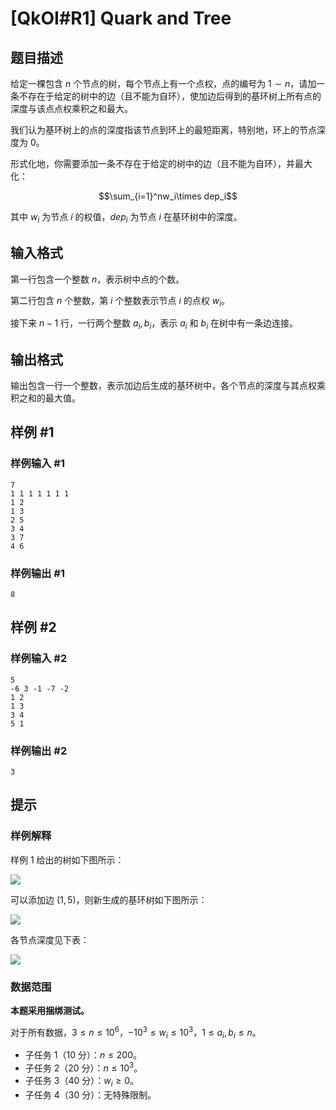 # [QkOI#R1] Quark and Tree

## 题目描述

给定一棵包含 $n$ 个节点的树，每个节点上有一个点权，点的编号为 $1\sim n$，请加一条不存在于给定的树中的边（且不能为自环），使加边后得到的基环树上所有点的深度与该点点权乘积之和最大。

我们认为基环树上的点的深度指该节点到环上的最短距离，特别地，环上的节点深度为 $0$。

形式化地，你需要添加一条不存在于给定的树中的边（且不能为自环），并最大化：

$$\sum_{i=1}^nw_i\times dep_i$$

其中 $w_i$ 为节点 $i$ 的权值，$dep_i$ 为节点 $i$ 在基环树中的深度。

## 输入格式

第一行包含一个整数 $n$，表示树中点的个数。

第二行包含 $n$ 个整数，第 $i$ 个整数表示节点 $i$ 的点权 $w_i$。

接下来 $n-1$ 行，一行两个整数 $a_i,b_i$，表示 $a_i$ 和 $b_i$ 在树中有一条边连接。

## 输出格式

输出包含一行一个整数，表示加边后生成的基环树中，各个节点的深度与其点权乘积之和的最大值。

## 样例 #1

### 样例输入 #1
```
7
1 1 1 1 1 1 1
1 2
1 3
2 5
3 4
3 7
4 6
```

### 样例输出 #1

```
8
```

## 样例 #2

### 样例输入 #2
```
5
-6 3 -1 -7 -2
1 2
1 3
3 4
5 1
```

### 样例输出 #2

```
3
```

## 提示

### 样例解释

样例 1 给出的树如下图所示：

![](https://cdn.luogu.com.cn/upload/image_hosting/zl7p4xcu.png)

可以添加边 $(1,5)$，则新生成的基环树如下图所示：

![](https://cdn.luogu.com.cn/upload/image_hosting/p1p9jlbx.png)

各节点深度见下表：

![](https://cdn.luogu.com.cn/upload/image_hosting/90ygpc3c.png)



### 数据范围

**本题采用捆绑测试。**

对于所有数据，$3 \le n \le 10^6$，$-10^3 \le w_i \le 10^3$，$1 \le a_i,b_i \le n$。

+ 子任务 $1$（$10$ 分）：$n \le 200$。
+ 子任务 $2$（$20$ 分）：$n \le 10^3$。
+ 子任务 $3$（$40$ 分）：$w_i \ge 0$。
+ 子任务 $4$（$30$ 分）：无特殊限制。
